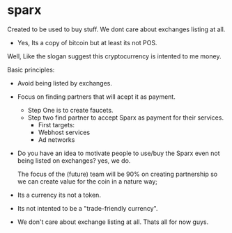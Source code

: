 # sparx
Created to be used to buy stuff. We dont care about exchanges listing at all.
- Yes,  Its a copy of bitcoin but at least its not POS.

Well, 
Like the slogan suggest this cryptocurrency is intented to me money.

Basic principles:

- Avoid being listed by exchanges.
- Focus on finding partners that will acept it as payment.
  - Step One is to create faucets.
  - Step two find partner to accept Sparx as payment for their services.
      - First targets:
      - Webhost services
      - Ad networks
- Do you have an idea to motivate people to use/buy the Sparx even not being listed on exchanges? yes, we do.
  
  The focus of the (future) team will be 90% on creating partnership so we can create value for the coin in a nature way;
- Its a currency its not a token.
- Its not intented to be a "trade-friendly currency".
- We don't care about exchange listing at all.
  Thats all for now guys. 
